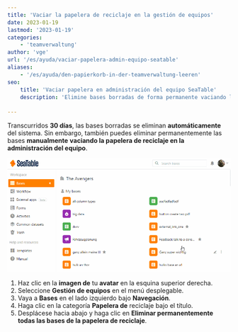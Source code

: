 ```yaml
---
title: 'Vaciar la papelera de reciclaje en la gestión de equipos'
date: 2023-01-19
lastmod: '2023-01-19'
categories:
    - 'teamverwaltung'
author: 'vge'
url: '/es/ayuda/vaciar-papelera-admin-equipo-seatable'
aliases:
    - '/es/ayuda/den-papierkorb-in-der-teamverwaltung-leeren'
seo:
    title: 'Vaciar papelera en administración del equipo SeaTable'
    description: 'Elimine bases borradas de forma permanente vaciando la papelera en la administración de equipos SeaTable. Libere espacio y gestione sus datos fácilmente.'

---
```


Transcurridos **30 días**, las bases borradas se eliminan **automáticamente** del sistema. Sin embargo, también puedes eliminar permanentemente las bases **manualmente** **vaciando la papelera de reciclaje en la administración del equipo**.

![Vaciar la papelera de reciclaje](images/Den-Papierkorb-leeren.gif)

1. Haz clic en la **imagen de** tu **avatar** en la esquina superior derecha.
2. Seleccione **Gestión de equipos** en el menú desplegable.
3. Vaya a **Bases** en el lado izquierdo bajo **Navegación**.
4. Haga clic en la categoría **Papelera de** reciclaje bajo el título.
5. Desplácese hacia abajo y haga clic en **Eliminar permanentemente todas las bases de la papelera de reciclaje**.
